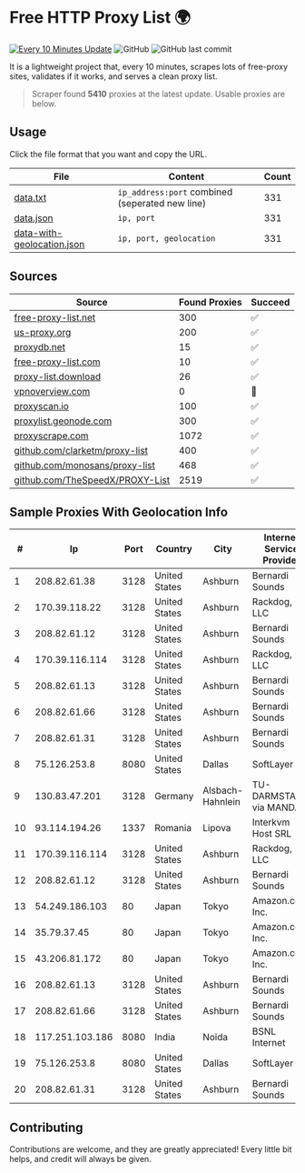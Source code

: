 
# Free HTTP Proxy List 🌍

[![Every 10 Minutes Update](https://github.com/mertguvencli/http-proxy-list/actions/workflows/main.yml/badge.svg?branch=main)](https://github.com/mertguvencli/http-proxy-list/actions/workflows/main.yml)
![GitHub](https://img.shields.io/github/license/mertguvencli/http-proxy-list)
![GitHub last commit](https://img.shields.io/github/last-commit/mertguvencli/http-proxy-list)

It is a lightweight project that, every 10 minutes, scrapes lots of free-proxy sites, validates if it works, and serves a clean proxy list.


> Scraper found **5410** proxies at the latest update. Usable proxies are below.

## Usage

Click the file format that you want and copy the URL.


|File|Content|Count|
|----|-------|-----|
|[data.txt](https://raw.githubusercontent.com/mertguvencli/http-proxy-list/main/proxy-list/data.txt)|`ip_address:port` combined (seperated new line)|331|
|[data.json](https://raw.githubusercontent.com/mertguvencli/http-proxy-list/main/proxy-list/data.json)|`ip, port`|331|
|[data-with-geolocation.json](https://raw.githubusercontent.com/mertguvencli/http-proxy-list/main/proxy-list/data-with-geolocation.json)|`ip, port, geolocation`|331|

## Sources

|Source|Found Proxies|Succeed|
|------|-------------|-------|
|[free-proxy-list.net](https://free-proxy-list.net)|300|✅|
|[us-proxy.org](https://www.us-proxy.org)|200|✅|
|[proxydb.net](http://proxydb.net)|15|✅|
|[free-proxy-list.com](https://free-proxy-list.com/?page=&port=&type%5B%5D=http&type%5B%5D=https&up_time=0&search=Search)|10|✅|
|[proxy-list.download](https://www.proxy-list.download/HTTP)|26|✅|
|[vpnoverview.com](https://vpnoverview.com/privacy/anonymous-browsing/free-proxy-servers)|0|🚫|
|[proxyscan.io](https://www.proxyscan.io)|100|✅|
|[proxylist.geonode.com](https://proxylist.geonode.com/api/proxy-list?limit=300&page=1&sort_by=lastChecked&sort_type=desc&protocols=http,https)|300|✅|
|[proxyscrape.com](https://api.proxyscrape.com/v2/?request=displayproxies&protocol=http&timeout=10000&country=all&ssl=all&anonymity=all)|1072|✅|
|[github.com/clarketm/proxy-list](https://raw.githubusercontent.com/clarketm/proxy-list/master/proxy-list-raw.txt)|400|✅|
|[github.com/monosans/proxy-list](https://raw.githubusercontent.com/monosans/proxy-list/main/proxies/http.txt)|468|✅|
|[github.com/TheSpeedX/PROXY-List](https://raw.githubusercontent.com/TheSpeedX/PROXY-List/master/http.txt)|2519|✅|


## Sample Proxies With Geolocation Info

|#|Ip|Port|Country|City|Internet Service Provider|
|-|--|----|-------|----|-------------------------|
|1|208.82.61.38|3128|United States|Ashburn|Bernardi Sounds|
|2|170.39.118.22|3128|United States|Ashburn|Rackdog, LLC|
|3|208.82.61.12|3128|United States|Ashburn|Bernardi Sounds|
|4|170.39.116.114|3128|United States|Ashburn|Rackdog, LLC|
|5|208.82.61.13|3128|United States|Ashburn|Bernardi Sounds|
|6|208.82.61.66|3128|United States|Ashburn|Bernardi Sounds|
|7|208.82.61.31|3128|United States|Ashburn|Bernardi Sounds|
|8|75.126.253.8|8080|United States|Dallas|SoftLayer|
|9|130.83.47.201|3128|Germany|Alsbach-Hahnlein|TU-DARMSTADT via MANDA|
|10|93.114.194.26|1337|Romania|Lipova|Interkvm Host SRL|
|11|170.39.116.114|3128|United States|Ashburn|Rackdog, LLC|
|12|208.82.61.12|3128|United States|Ashburn|Bernardi Sounds|
|13|54.249.186.103|80|Japan|Tokyo|Amazon.com, Inc.|
|14|35.79.37.45|80|Japan|Tokyo|Amazon.com, Inc.|
|15|43.206.81.172|80|Japan|Tokyo|Amazon.com, Inc.|
|16|208.82.61.13|3128|United States|Ashburn|Bernardi Sounds|
|17|208.82.61.66|3128|United States|Ashburn|Bernardi Sounds|
|18|117.251.103.186|8080|India|Noida|BSNL Internet|
|19|75.126.253.8|8080|United States|Dallas|SoftLayer|
|20|208.82.61.31|3128|United States|Ashburn|Bernardi Sounds|



## Contributing

Contributions are welcome, and they are greatly appreciated! Every
little bit helps, and credit will always be given.

